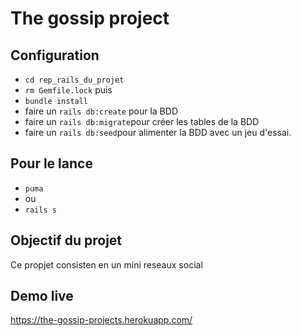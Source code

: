 # The gossip project

## Configuration
- ```cd rep_rails_du_projet```
- ```rm Gemfile.lock``` puis
- ```bundle install```
- faire un ```rails db:create``` pour la BDD
- faire un ```rails db:migrate```pour créer les tables de la BDD
- faire un ```rails db:seed```pour alimenter la BDD avec un jeu d'essai.

## Pour le lance
- ``` puma ```
- ou
- ``` rails s ```

## Objectif du projet
Ce propjet consisten en un mini reseaux social

## Demo live

https://the-gossip-projects.herokuapp.com/
